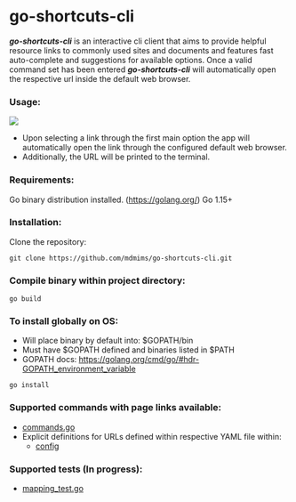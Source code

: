 # go-shortcuts-cli
***go-shortcuts-cli*** is an interactive cli client that aims to provide helpful resource links to commonly used sites and documents and features fast auto-complete and suggestions for available options. Once a valid command set has been entered ***go-shortcuts-cli*** will automatically open the respective url inside the default web browser.

### Usage:
![](shortcuts_demo.gif)

- Upon selecting a link through the first main option the app will automatically open the link through the configured default web browser.
- Additionally, the URL will be printed to the terminal.

### Requirements:
Go binary distribution installed. (https://golang.org/) Go 1.15+

### Installation:
Clone the repository:
```
git clone https://github.com/mdmims/go-shortcuts-cli.git
```

### Compile binary within project directory:
```
go build
```

### To install globally on OS:

- Will place binary by default into: $GOPATH/bin
- Must have \$GOPATH defined and binaries listed in $PATH
- GOPATH docs: https://golang.org/cmd/go/#hdr-GOPATH_environment_variable

```
go install
```

### Supported commands with page links available:

- [commands.go](commands/commands.go)
- Explicit definitions for URLs defined within respective YAML file within:
  - [config](config)
  
  
### Supported tests (In progress):

- [mapping_test.go](lib/mapping_test.go)
